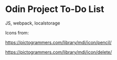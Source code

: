 # Odin Project To-Do List

JS, webpack, localstorage

Icons from:

https://pictogrammers.com/library/mdi/icon/pencil/

https://pictogrammers.com/library/mdi/icon/delete/